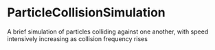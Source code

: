 # ParticleCollisionSimulation
A brief simulation of particles colliding against one another, with speed intensively increasing as collision frequency rises
